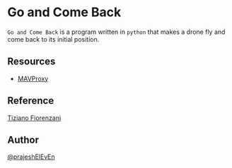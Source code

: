 # Go and Come Back

`Go and Come Back` is a program written in `python` that makes a drone fly and come back to its initial position.

## Resources

- [MAVProxy](https://ardupilot.org/mavproxy/)

<!-- ## Installation -->

## Reference

[Tiziano Fiorenzani](https://youtu.be/TFDWs_DG2QY)

## Author

[@prajeshElEvEn](https://github.com/prajeshElEvEn)
